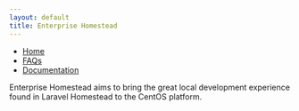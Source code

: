 ```yaml
---
layout: default
title: Enterprise Homestead
---
```

<ul class="nav">
    <li><a href="/">Home</a></li>
    <li><a href="/frequently-asked-questions">FAQs</a></li>
    <li><a href="/docs">Documentation</a></li>
</ul>

<div>
    Enterprise Homestead aims to bring the great local development experience found in Laravel Homestead to the CentOS platform.
</div>
